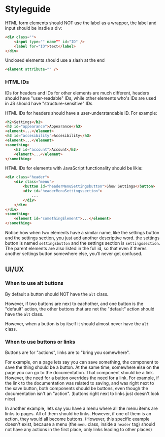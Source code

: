 # Styleguide

HTML form elements should NOT use the label as a wrapper, the label and input should be insdie a div:

```html
<div class="">
    <input type="" name"" id="ID" />
    <label for="ID">text</label>
</div>
```

Unclosed elements should use a slash at the end

```html
<element attribute="" />
```

### HTML IDs

IDs for headers and IDs for other elements are much different, headers should have "user-readable" IDs, while other elements who's IDs are used in JS should have "structure-sensitive" IDs. 

HTML IDs for headers should have a user-understandable ID. For example:
```html
<h2>Settings</h2>
<h3 id="appearance">Appearance</h3>
<element>...</element>
<h3 id="accesibility">Accesibility</h3>
<element>...</element>
<something>
    <h3 id="account">Account</h3>
    <element>...</element>
</something>
```

HTML IDs for elements with JavaScript functionality should be likie:
```html
<div class="header">
    <div class="menu">
        <button id="headerMenuSettingsbutton">Show Settings</button>
        <div id="headerMenuSettingssection">
            ...
        </div>
    </div>
</div>
<something>
    <element id="somethingElement">...</element>
</something>
```

Notice how when two elements have a similar name, like the settings button and the settings section, you just add another descriptive word. the settings button is named `settingsbutton` and the settings section is `settingssection`. The parent elements are also listed in the full id, so that even if theres another settings button somewhere else, you'll never get confused.

## UI/UX

### When to use alt buttons

By default a button should NOT have the `alt` class.

However, if two buttons are next to eachother, and one button is the "default" action, the other buttons that are not the "default" action should have the `alt` class.

However, when a button is by itself it should almost never have the `alt` class.

### When to use buttons or links

Buttons are for "actions", links are to "bring you somewhere".

For example, on a page lets say you can save something, the component to save the thing should be a button. At the same time, somewhere else on the page you can go to the documentation. That component should be a link. However, the need for a button overrides the need for a link. For example, if the link to the documentation was related to saving, and was right next to the save button, both components should be buttons, even though the documentation isn't an "action". (buttons right next to links just doesn't look nice)

In another example, lets say you have a menu where all the menu items are links to pages. All of them should be links. However, if one of them is an action, they would all become buttons. (However, this specific example doesn't exist, because a menu (the `menu` class, inside a `header` tag) should not have any actions in the first place, only links leading to other places)
